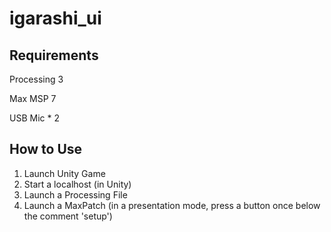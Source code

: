 # igarashi_ui

## Requirements
Processing 3

Max MSP 7

USB Mic * 2

## How to Use
1. Launch Unity Game
2. Start a localhost (in Unity)
3. Launch a Processing File
4. Launch a MaxPatch (in a presentation mode, press a button once below the comment 'setup')
